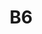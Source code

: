 ---
layout: mote
menu: false
title: B6
title-tei: "[/Bvi/]"
letter: B
description: Mote B6
permalink: /B6/
prev: B5
next: B7
---